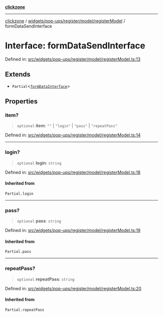 [**clickzone**](../../../../../../README.md)

***

[clickzone](../../../../../../README.md) / [widgets/pop-ups/register/model/registerModel](../README.md) / formDataSendInterface

# Interface: formDataSendInterface

Defined in: [src/widgets/pop-ups/register/model/registerModel.ts:13](https://github.com/MaximBri/ClickZone/blob/20f3f0d061a7c50a96ed5bba64acbc325a456072/client/src/widgets/pop-ups/register/model/registerModel.ts#L13)

## Extends

- `Partial`\<[`formDataInterface`](formDataInterface.md)\>

## Properties

### item?

> `optional` **item**: `""` \| `"login"` \| `"pass"` \| `"repeatPass"`

Defined in: [src/widgets/pop-ups/register/model/registerModel.ts:14](https://github.com/MaximBri/ClickZone/blob/20f3f0d061a7c50a96ed5bba64acbc325a456072/client/src/widgets/pop-ups/register/model/registerModel.ts#L14)

***

### login?

> `optional` **login**: `string`

Defined in: [src/widgets/pop-ups/register/model/registerModel.ts:18](https://github.com/MaximBri/ClickZone/blob/20f3f0d061a7c50a96ed5bba64acbc325a456072/client/src/widgets/pop-ups/register/model/registerModel.ts#L18)

#### Inherited from

`Partial.login`

***

### pass?

> `optional` **pass**: `string`

Defined in: [src/widgets/pop-ups/register/model/registerModel.ts:19](https://github.com/MaximBri/ClickZone/blob/20f3f0d061a7c50a96ed5bba64acbc325a456072/client/src/widgets/pop-ups/register/model/registerModel.ts#L19)

#### Inherited from

`Partial.pass`

***

### repeatPass?

> `optional` **repeatPass**: `string`

Defined in: [src/widgets/pop-ups/register/model/registerModel.ts:20](https://github.com/MaximBri/ClickZone/blob/20f3f0d061a7c50a96ed5bba64acbc325a456072/client/src/widgets/pop-ups/register/model/registerModel.ts#L20)

#### Inherited from

`Partial.repeatPass`
